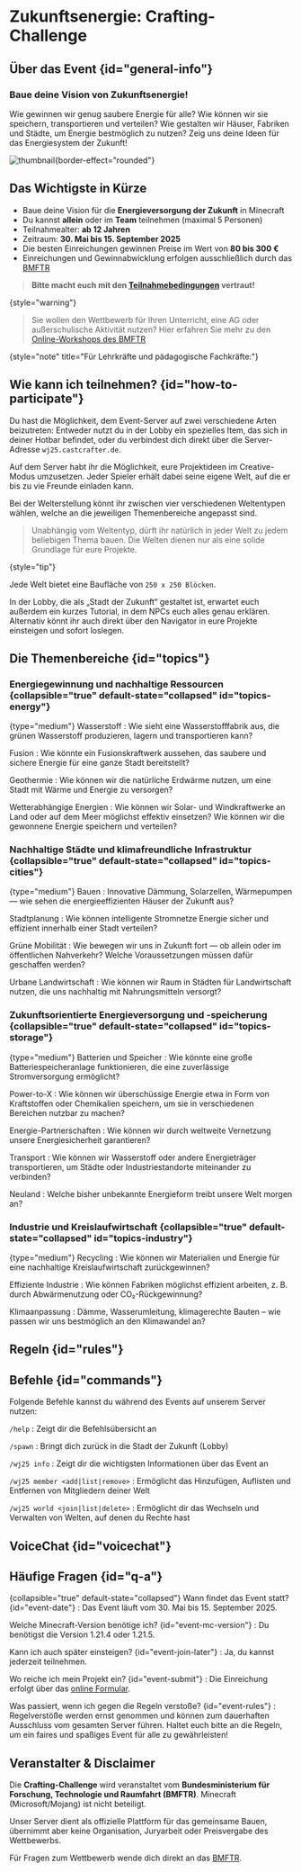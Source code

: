 <primary-label ref="event-upcoming"/>
<secondary-label ref="crafting-challenge-mc-version"/>
<secondary-label ref="crafting-challenge-event-date"/>

# Zukunftsenergie: Crafting-Challenge

## Über das Event {id="general-info"}

### Baue deine Vision von Zukunftsenergie!

Wie gewinnen wir genug saubere Energie für alle?
Wie können wir sie speichern, transportieren und verteilen?
Wie gestalten wir Häuser, Fabriken und Städte, um Energie bestmöglich zu nutzen?
Zeig uns deine Ideen für das Energiesystem der Zukunft!

![thumbnail](crafting-challenge.jpeg){border-effect="rounded"}

## Das Wichtigste in Kürze

* Baue deine Vision für die **Energieversorgung der Zukunft** in Minecraft
* Du kannst **allein** oder im **Team** teilnehmen (maximal 5 Personen)
* Teilnahmealter: **ab 12 Jahren**
* Zeitraum: **30. Mai bis 15. September 2025**
* Die besten Einreichungen gewinnen Preise im Wert von **80 bis 300 €**
* Einreichungen und Gewinnabwicklung erfolgen ausschließlich durch das [BMFTR](https://www.wissenschaftsjahr.de/2025/aktionen/crafting-challenge) 

> **Bitte macht euch mit den [Teilnahmebedingungen](https://www.wissenschaftsjahr.de/2025/aktionen/crafting-challenge/crafting-challenge-teilnahmebedingungen) vertraut!**
>
{style="warning"}

> Sie wollen den Wettbewerb für Ihren Unterricht, eine AG oder außerschulische Aktivität nutzen?
> Hier erfahren Sie mehr zu
> den [Online-Workshops des BMFTR](https://games.jff.de/zukunftsenergie/)
>
{style="note" title="Für Lehrkräfte und pädagogische Fachkräfte:"}


## Wie kann ich teilnehmen? {id="how-to-participate"}

Du hast die Möglichkeit, dem Event-Server auf zwei verschiedene Arten beizutreten: Entweder nutzt du
in der Lobby ein spezielles Item, das sich in deiner Hotbar befindet, oder du verbindest dich direkt
über die Server-Adresse `wj25.castcrafter.de`.

Auf dem Server habt ihr die Möglichkeit, eure Projektideen im Creative-Modus umzusetzen.
Jeder Spieler erhält dabei seine eigene Welt, auf die er bis zu vie Freunde einladen kann.

Bei der Welterstellung könnt ihr zwischen vier verschiedenen Weltentypen wählen, welche an
die jeweiligen Themenbereiche angepasst sind.

> Unabhängig vom Weltentyp, dürft ihr natürlich in jeder Welt zu jedem
> beliebigen Thema bauen.
> Die Welten dienen nur als eine solide Grundlage für eure Projekte.
>
{style="tip"}

Jede Welt bietet eine Baufläche von `250 x 250 Blöcken`.

In der Lobby, die als „Stadt der Zukunft“ gestaltet ist, erwartet euch außerdem ein kurzes Tutorial,
in dem NPCs euch alles genau erklären. Alternativ könnt ihr auch direkt über den Navigator in eure
Projekte einsteigen und sofort loslegen.

## Die Themenbereiche {id="topics"}

### Energiegewinnung und nachhaltige Ressourcen {collapsible="true" default-state="collapsed" id="topics-energy"}

{type="medium"}
Wasserstoff
: Wie sieht eine Wasserstofffabrik aus, die grünen Wasserstoff produzieren, lagern und
transportieren kann?

Fusion
: Wie könnte ein Fusionskraftwerk aussehen, das saubere und sichere Energie für eine ganze Stadt
bereitstellt?

Geothermie
: Wie können wir die natürliche Erdwärme nutzen, um eine Stadt mit Wärme und Energie zu versorgen?

Wetterabhängige Energien
: Wie können wir Solar- und Windkraftwerke an Land oder auf dem Meer möglichst effektiv einsetzen?
Wie können wir die gewonnene Energie speichern und verteilen?

### Nachhaltige Städte und klimafreundliche Infrastruktur {collapsible="true" default-state="collapsed" id="topics-cities"}

{type="medium"}
Bauen
: Innovative Dämmung, Solarzellen, Wärmepumpen — wie sehen die energieeffizienten Häuser der Zukunft
aus?

Stadtplanung
: Wie können intelligente Stromnetze Energie sicher und effizient innerhalb einer Stadt verteilen?

Grüne Mobilität
: Wie bewegen wir uns in Zukunft fort — ob allein oder im öffentlichen Nahverkehr? Welche
Voraussetzungen müssen dafür geschaffen werden?

Urbane Landwirtschaft
: Wie können wir Raum in Städten für Landwirtschaft nutzen, die uns nachhaltig mit Nahrungsmitteln
versorgt?

### Zukunftsorientierte Energieversorgung und -speicherung {collapsible="true" default-state="collapsed" id="topics-storage"}

{type="medium"}
Batterien und Speicher
: Wie könnte eine große Batteriespeicheranlage funktionieren, die eine zuverlässige Stromversorgung
ermöglicht?

Power-to-X
: Wie können wir überschüssige Energie etwa in Form von Kraftstoffen oder Chemikalien speichern, um
sie in verschiedenen Bereichen nutzbar zu machen?

Energie-Partnerschaften
: Wie können wir durch weltweite Vernetzung unsere Energiesicherheit garantieren?

Transport
: Wie können wir Wasserstoff oder andere Energieträger transportieren, um Städte oder
Industriestandorte miteinander zu verbinden?

Neuland
: Welche bisher unbekannte Energieform treibt unsere Welt morgen an?

### Industrie und Kreislaufwirtschaft {collapsible="true" default-state="collapsed" id="topics-industry"}

{type="medium"}
Recycling
: Wie können wir Materialien und Energie für eine nachhaltige Kreislaufwirtschaft zurückgewinnen?

Effiziente Industrie
: Wie können Fabriken möglichst effizient arbeiten, z. B. durch Abwärmenutzung oder
CO₂-Rückgewinnung?

Klimaanpassung
: Dämme, Wasserumleitung, klimagerechte Bauten – wie passen wir uns bestmöglich an den Klimawandel
an?

## Regeln {id="rules"}

<include from="util.md" element-id="no-rules-changed" />

## Befehle {id="commands"}

Folgende Befehle kannst du während des Events auf unserem Server nutzen:

`/help`
: Zeigt dir die Befehlsübersicht an

`/spawn`
: Bringt dich zurück in die Stadt der Zukunft (Lobby)

`/wj25 info`
: Zeigt dir die wichtigsten Informationen über das Event an

`/wj25 member <add|list|remove>`
: Ermöglicht das Hinzufügen, Auflisten und Entfernen von Mitgliedern deiner Welt

`/wj25 world <join|list|delete>`
: Ermöglicht dir das Wechseln und Verwalten von Welten, auf denen du Rechte hast

## VoiceChat {id="voicechat"}

<include from="util.md" element-id="voicechat-available"></include>

## Häufige Fragen {id="q-a"}

{collapsible="true" default-state="collapsed"}
Wann findet das Event statt? {id="event-date"}
: Das Event läuft vom 30. Mai bis 15. September 2025.

Welche Minecraft-Version benötige ich? {id="event-mc-version"}
: Du benötigst die Version 1.21.4 oder 1.21.5.

Kann ich auch später einsteigen? {id="event-join-later"}
: Ja, du kannst jederzeit teilnehmen.

Wo reiche ich mein Projekt ein? {id="event-submit"}
: Die Einreichung erfolgt über das [online Formular](https://www.wissenschaftsjahr.de/2025/aktionen/crafting-challenge/crafting-challenge-anmeldung).

Was passiert, wenn ich gegen die Regeln verstoße? {id="event-rules"}
: Regelverstöße werden ernst genommen und können zum dauerhaften Ausschluss vom gesamten Server
führen. Haltet euch
bitte an die Regeln, um ein faires und spaßiges Event für alle zu gewährleisten!

## Veranstalter & Disclaimer

Die **Crafting-Challenge** wird veranstaltet vom **Bundesministerium für Forschung, Technologie und
Raumfahrt (BMFTR)**. Minecraft (Microsoft/Mojang) ist nicht beteiligt.

Unser Server dient als offizielle Plattform für das gemeinsame Bauen, übernimmt aber keine
Organisation, Juryarbeit oder Preisvergabe des Wettbewerbs.

Für Fragen zum Wettbewerb wende dich direkt an
das [BMFTR](https://www.wissenschaftsjahr.de/2025/aktionen/crafting-challenge#:~:text=Link%\20zum%20Formular.-,Noch%\20Fragen%3F,-%\C2%A9%20BMFTR).
